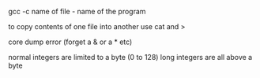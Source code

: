 gcc -c name of file - name of the program

to copy contents of one file into another use cat and > 

core dump error (forget a & or a * etc)

normal integers are limited to a byte (0 to 128)
long integers are all above a byte 
